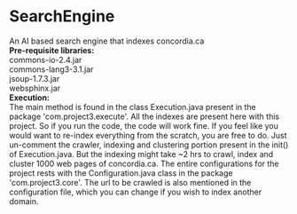 SearchEngine
============

An AI based search engine that indexes concordia.ca
<br>
<b>Pre-requisite libraries:</b>
<br>
commons-io-2.4.jar
<br>
commons-lang3-3.1.jar
<br>
jsoup-1.7.3.jar
<br>
websphinx.jar
<br>
<b>Execution:</b>
<br>
The main method is found in the class Execution.java present in the package 'com.project3.execute'. All the indexes are present here with this project. So if you run the code, the code will work fine. If you feel like you would want to re-index everything from the scratch, you are free to do. Just un-comment the crawler, indexing and clustering portion present in the init() of Execution.java. But the indexing might take ~2 hrs to crawl, index and cluster 1000 web pages of concordia.ca. The entire configurations for the project rests with the Configuration.java class in the package 'com.project3.core'. The url to be crawled is also mentioned in the configuration file, which you can change if you wish to index another domain.
